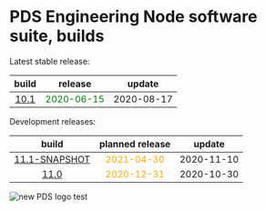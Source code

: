 
PDS Engineering Node software suite, builds
===========================================


Latest stable release:  

|build|release|update|
| :---: | :---: | :---: |
|[10.1](./10.1)|<span style="color:green">2020-06-15</span>|2020-08-17|
  


Development releases:  

|build|planned release|update|
| :---: | :---: | :---: |
|[11.1-SNAPSHOT](./11.1-SNAPSHOT)|<span style="color:orange">2021-04-30</span>|2020-11-10|
|[11.0](./11.0)|<span style="color:orange">2020-12-31</span>|2020-10-30|
  
![new PDS logo test](https://nasa-pds.github.io/pdsen-corral/images/logo.png)